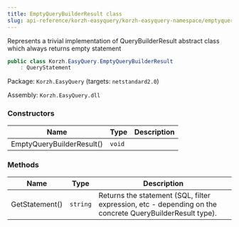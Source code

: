 ```yaml
---
title: EmptyQueryBuilderResult class
slug: api-reference/korzh-easyquery/korzh-easyquery-namespace/emptyquerybuilderresult-class
---
```



Represents a trivial implementation of QueryBuilderResult abstract class which always returns empty statement
```csharp
public class Korzh.EasyQuery.EmptyQueryBuilderResult
    : QueryStatement

```
Package: `Korzh.EasyQuery` (targets: `netstandard2.0`)

Assembly: `Korzh.EasyQuery.dll`

### Constructors

| Name | Type | Description | 
| --- | --- | --- | 
| EmptyQueryBuilderResult() | `void` |  | 


### Methods

| Name | Type | Description | 
| --- | --- | --- | 
| GetStatement() | `string` | Returns the statement (SQL, filter expression, etc - depending on the concrete QueryBuilderResult type). |